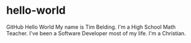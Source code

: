 # hello-world
GitHub Hello World
My name is Tim Belding.
I'm a High School Math Teacher.
I've been a Software Developer most of my life.
I'm a Christian.
